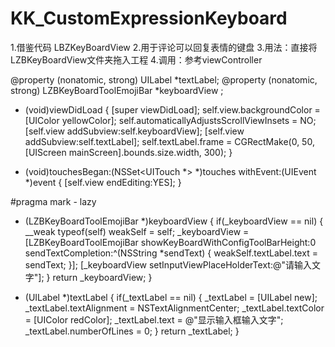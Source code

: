 # KK_CustomExpressionKeyboard

1.借鉴代码 LBZKeyBoardView
2.用于评论可以回复表情的键盘
3.用法：直接将LZBKeyBoardView文件夹拖入工程
4.调用：参考viewController

@property (nonatomic, strong) UILabel *textLabel;
@property (nonatomic, strong) LZBKeyBoardToolEmojiBar *keyboardView ;


- (void)viewDidLoad {
      [super viewDidLoad];
     self.view.backgroundColor = [UIColor yellowColor];
     self.automaticallyAdjustsScrollViewInsets = NO;
     [self.view addSubview:self.keyboardView];
     [self.view addSubview:self.textLabel];
     self.textLabel.frame = CGRectMake(0, 50, [UIScreen mainScreen].bounds.size.width, 300);
}


- (void)touchesBegan:(NSSet<UITouch *> *)touches withEvent:(UIEvent *)event
{
    [self.view endEditing:YES];
}

#pragma mark - lazy
- (LZBKeyBoardToolEmojiBar *)keyboardView
{
    if(_keyboardView == nil)
      {
       __weak typeof(self) weakSelf = self;
      _keyboardView = [LZBKeyBoardToolEmojiBar showKeyBoardWithConfigToolBarHeight:0 sendTextCompletion:^(NSString *sendText) {
       weakSelf.textLabel.text = sendText;
      }];
      [_keyboardView  setInputViewPlaceHolderText:@"请输入文字"];
      }
      return _keyboardView;
}

- (UILabel *)textLabel
{
    if(_textLabel == nil)
      {
       _textLabel = [UILabel new];
       _textLabel.textAlignment = NSTextAlignmentCenter;
       _textLabel.textColor = [UIColor redColor];
       _textLabel.text = @"显示输入框输入文字";
       _textLabel.numberOfLines = 0;
       }
        return _textLabel;
}
